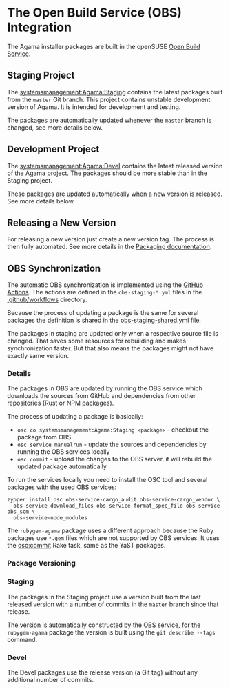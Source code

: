 # The Open Build Service (OBS) Integration

The Agama installer packages are built in the openSUSE [Open Build Service](
https://build.opensuse.org/).

## Staging Project

The [systemsmanagement:Agama:Staging](https://build.opensuse.org/project/show/systemsmanagement:Agama:Staging)
contains the latest packages built from the `master` Git branch. This project
contains unstable development version of Agama. It is intended for development
and testing.

The packages are automatically updated whenever the `master` branch is changed,
see more details below.

## Development Project

The [systemsmanagement:Agama:Devel](https://build.opensuse.org/project/show/systemsmanagement:Agama:Devel)
contains the latest released version of the Agama project. The packages should
be more stable than in the Staging project.

These packages are updated automatically when a new version is released. See
more details below.

## Releasing a New Version

For releasing a new version just create a new version tag. The process is then
fully automated. See more details in the [Packaging documentation](
../PACKAGING.md#bumping-the-version).

## OBS Synchronization

The automatic OBS synchronization is implemented using the [GitHub Actions](
https://github.com/features/actions). The actions are defined in the
`obs-staging-*.yml` files in the [.github/workflows](../.github/workflows)
directory.

Because the process of updating a package is the same for several packages
the definition is shared in the [obs-staging-shared.yml](
../.github/workflows/obs-staging-shared.yml) file.

The packages in staging are updated only when a respective source file is
changed. That saves some resources for rebuilding and makes synchronization
faster. But that also means the packages might not have exactly same version.

### Details

The packages in OBS are updated by running the OBS service which downloads the
sources from GitHub and dependencies from other repositories (Rust or NPM
packages).

The process of updating a package is basically:

- `osc co systemsmanagement:Agama:Staging <package>` - checkout the package
  from OBS
- `osc service manualrun` - update the sources and dependencies by running
  the OBS services locally
- `osc commit` - upload the changes to the OBS server, it will rebuild the
  updated package automatically

To run the services locally you need to install the OSC tool and several
packages with the used OBS services:

```shell
zypper install osc obs-service-cargo_audit obs-service-cargo_vendor \
  obs-service-download_files obs-service-format_spec_file obs-service-obs_scm \
  obs-service-node_modules
```

The `rubygem-agama` package uses a different approach because the Ruby packages
use `*.gem` files which are not supported by OBS services. It uses the
[osc:commit](https://github.com/openSUSE/packaging_rake_tasks#osccommit) Rake
task, same as the YaST packages.

### Package Versioning

### Staging

The packages in the Staging project use a version built from the last released
version with a number of commits in the `master` branch since that release.

The version is automatically constructed by the OBS service, for the
`rubygem-agama` package the version is built using the `git describe --tags`
command.

### Devel

The Devel packages use the release version (a Git tag) without any additional
number of commits.
